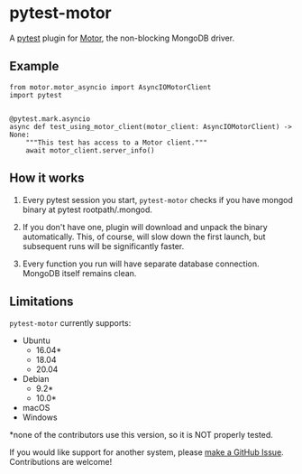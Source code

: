 # pytest-motor

A [pytest][1] plugin for [Motor][2], the non-blocking MongoDB driver.

## Example

``` Python3
from motor.motor_asyncio import AsyncIOMotorClient
import pytest


@pytest.mark.asyncio
async def test_using_motor_client(motor_client: AsyncIOMotorClient) -> None:
    """This test has access to a Motor client."""
    await motor_client.server_info()
```

## How it works

1. Every pytest session you start, `pytest-motor` checks if you have mongod binary at pytest rootpath/.mongod.

2. If you don't have one, plugin will download and unpack the binary automatically. This, of course, will slow down the first launch, but subsequent runs will be significantly faster.

3. Every function you run will have separate database connection. MongoDB itself remains clean.

## Limitations

`pytest-motor` currently supports:

- Ubuntu
  - 16.04*
  - 18.04
  - 20.04
- Debian
  - 9.2*
  - 10.0*
- macOS
- Windows

*none of the contributors use this version, so it is NOT properly tested.

If you would like support for another system, please [make a GitHub Issue][3]. Contributions are
welcome!

[1]: https://docs.pytest.org/en/latest/
[2]: https://github.com/mongodb/motor/
[3]: https://github.com/AustinScola/pytest-motor/issues/new
